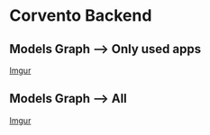 # Corvento Backend

## Models Graph --> Only used apps
[Imgur](https://i.imgur.com/gXxI6TJ.png)


## Models Graph --> All
[Imgur](https://i.imgur.com/jwVZd3k.png)
